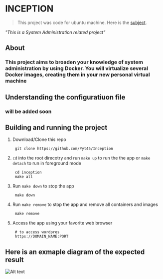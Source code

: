# INCEPTION

> This project was code for ubuntu machine. Here is the [subject][1].

*"This is a System Administration related project"*

## About
### This project aims to broaden your knowledge of system administration by using Docker. You will virtualize several Docker images, creating them in your new personal virtual machine

## Understanding the configuratiuon file
### will be added soon

## Building and running the project

1. Download/Clone this repo

        git clone https://github.com/Pyt45/Inception

2. `cd` into the root direcotry and run `make up` to run the the app or `make detach` to run in foreground mode

        cd inception
        make all

3. Run `make down` to stop the app

        make down

4. Run `make remove` to stop the app and remove all containers and images

        make remove

5. Access the app using your favorite web browser

        # to access wordpres
        https://DOMAIN_NAME:PORT

## Here is an exmaple diagram of the expected result
![Alt text](https://github.com/nowl01/Inception/blob/master/sub/result.png)

[1]: https://github.com/nowl01/Inception/blob/master/sub/inception.en.subject.pdf